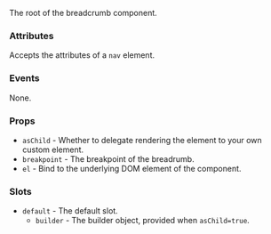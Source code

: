 The root of the breadcrumb component.

### Attributes

Accepts the attributes of a `nav` element.

### Events

None.

### Props

- `asChild` - Whether to delegate rendering the element to your own custom element.
- `breakpoint` - The breakpoint of the breadrumb.
- `el` - Bind to the underlying DOM element of the component.

### Slots

- `default` - The default slot.
  - `builder` - The builder object, provided when `asChild=true`.

<!-- @include(./example.md) -->
